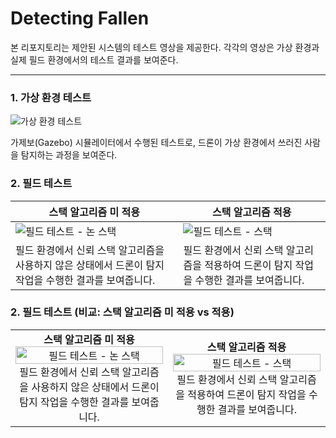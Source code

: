 # Detecting Fallen

본 리포지토리는 제안된 시스템의 테스트 영상을 제공한다. 각각의 영상은 가상 환경과 실제 필드 환경에서의 테스트 결과를 보여준다.

---

### 1. 가상 환경 테스트
![가상 환경 테스트](https://github.com/kdykmg/Detecting_Fallen/blob/main/gazebo.gif)

가제보(Gazebo) 시뮬레이터에서 수행된 테스트로, 드론이 가상 환경에서 쓰러진 사람을 탐지하는 과정을 보여준다.

### 2. 필드 테스트

| **스택 알고리즘 미 적용** | **스택 알고리즘 적용** |
|---------------------------|-------------------------|
| ![필드 테스트 - 논 스택](https://github.com/kdykmg/Detecting_Fallen/blob/main/Non%20Stack.gif) | ![필드 테스트 - 스택](https://github.com/kdykmg/Detecting_Fallen/blob/main/Stack.gif) |
| 필드 환경에서 신뢰 스택 알고리즘을 사용하지 않은 상태에서 드론이 탐지 작업을 수행한 결과를 보여줍니다. | 필드 환경에서 신뢰 스택 알고리즘을 적용하여 드론이 탐지 작업을 수행한 결과를 보여줍니다. |
### 2. 필드 테스트 (비교: 스택 알고리즘 미 적용 vs 적용)

<table>
  <tr>
    <td align="center" width="50%">
      <strong>스택 알고리즘 미 적용</strong><br>
      <img src="https://github.com/kdykmg/Detecting_Fallen/blob/main/Non%20Stack.gif" alt="필드 테스트 - 논 스택" style="width: 100%; max-width: 300px;"><br>
      필드 환경에서 신뢰 스택 알고리즘을 사용하지 않은 상태에서 드론이 탐지 작업을 수행한 결과를 보여줍니다.
    </td>
    <td align="center" width="50%">
      <strong>스택 알고리즘 적용</strong><br>
      <img src="https://github.com/kdykmg/Detecting_Fallen/blob/main/Stack.gif" alt="필드 테스트 - 스택" style="width: 100%; max-width: 300px;"><br>
      필드 환경에서 신뢰 스택 알고리즘을 적용하여 드론이 탐지 작업을 수행한 결과를 보여줍니다.
    </td>
  </tr>
</table>
